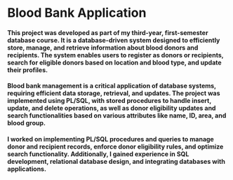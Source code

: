 # Blood Bank Application

#### This project was developed as part of my third-year, first-semester database course. It is a database-driven system designed to efficiently store, manage, and retrieve information about blood donors and recipients. The system enables users to register as donors or recipients, search for eligible donors based on location and blood type, and update their profiles.

#### Blood bank management is a critical application of database systems, requiring efficient data storage, retrieval, and updates. The project was implemented using PL/SQL, with stored procedures to handle insert, update, and delete operations, as well as donor eligibility updates and search functionalities based on various attributes like name, ID, area, and blood group.

#### I worked on implementing PL/SQL procedures and queries to manage donor and recipient records, enforce donor eligibility rules, and optimize search functionality. Additionally, I gained experience in SQL development, relational database design, and integrating databases with applications.
